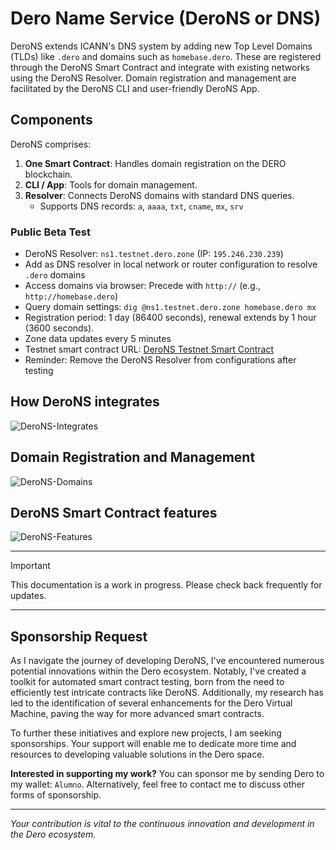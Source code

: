 # Dero Name Service (DeroNS or DNS)

DeroNS extends ICANN's DNS system by adding new Top Level Domains (TLDs) like `.dero` and domains such as `homebase.dero`. These are registered through the DeroNS Smart Contract and integrate with existing networks using the DeroNS Resolver. Domain registration and management are facilitated by the DeroNS CLI and user-friendly DeroNS App.

## Components
DeroNS comprises:
1. **One Smart Contract**: Handles domain registration on the DERO blockchain.
2. **CLI / App**: Tools for domain management.
3. **Resolver**: Connects DeroNS domains with standard DNS queries.
   - Supports DNS records: `a`, `aaaa`, `txt`, `cname`, `mx`, `srv`

### Public Beta Test
- DeroNS Resolver: `ns1.testnet.dero.zone` (IP: `195.246.230.239`)
- Add as DNS resolver in local network or router configuration to resolve `.dero` domains
- Access domains via browser: Precede with `http://` (e.g., `http://homebase.dero`)
- Query domain settings: `dig @ns1.testnet.dero.zone homebase.dero mx`
- Registration period: 1 day (86400 seconds), renewal extends by 1 hour (3600 seconds).
- Zone data updates every 5 minutes
- Testnet smart contract URL: [DeroNS Testnet Smart Contract](https://testnetexplorer.dero.io/tx/acdc0e94fa87904a3eebad656c809d29046fdbfa69a6fd3a82b23b93b07412be)
- Reminder: Remove the DeroNS Resolver from configurations after testing

## How DeroNS integrates
![DeroNS-Integrates](https://github.com/Alumn0/derons/assets/145239468/d3a46934-76f2-4e5f-99d6-734d373f6eec)

## Domain Registration and Management
![DeroNS-Domains](https://github.com/Alumn0/derons/assets/145239468/f32bfb6f-0a31-427c-bdf6-ba796f2f3907)

## DeroNS Smart Contract features
![DeroNS-Features](https://github.com/Alumn0/derons/assets/145239468/07fd476d-0df9-415b-92c3-b13f5e321cb9)

---

> [!IMPORTANT]
> This documentation is a work in progress. Please check back frequently for updates.

---

## Sponsorship Request

As I navigate the journey of developing DeroNS, I've encountered numerous potential innovations within the Dero ecosystem. Notably, I've created a toolkit for automated smart contract testing, born from the need to efficiently test intricate contracts like DeroNS. Additionally, my research has led to the identification of several enhancements for the Dero Virtual Machine, paving the way for more advanced smart contracts.

To further these initiatives and explore new projects, I am seeking sponsorships. Your support will enable me to dedicate more time and resources to developing valuable solutions in the Dero space.

**Interested in supporting my work?** You can sponsor me by sending Dero to my wallet: `Alumno`. Alternatively, feel free to contact me to discuss other forms of sponsorship.

---

*Your contribution is vital to the continuous innovation and development in the Dero ecosystem.*
